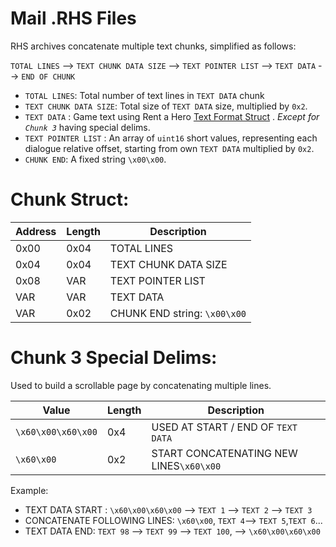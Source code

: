 # Mail .RHS Files

RHS archives concatenate multiple text chunks, simplified as follows:

`TOTAL LINES` --> `TEXT CHUNK DATA SIZE` --> `TEXT POINTER LIST` --> `TEXT DATA` --> `END OF CHUNK`

- `TOTAL LINES`: Total number of text lines in `TEXT DATA` chunk
- `TEXT CHUNK DATA SIZE`: Total size of `TEXT DATA` size, multiplied by `0x2`.
- `TEXT DATA` : Game text using Rent a Hero [Text Format Struct](TEXT_Format.md) . *Except for `Chunk 3`* having special delims.
- `TEXT POINTER LIST` : An array of `uint16` short values, representing each dialogue relative offset, starting from own `TEXT DATA` multiplied by `0x2`.
- `CHUNK END`: A fixed string `\x00\x00`.

# Chunk Struct:

|Address|Length|Description|
|-------|------|-----------|
|0x00|0x04|TOTAL LINES|
|0x04|0x04|TEXT CHUNK DATA SIZE|
|0x08|VAR|TEXT POINTER LIST|
|VAR|VAR|TEXT DATA       |
|VAR|0x02|CHUNK END string: `\x00\x00`|

# Chunk 3 Special Delims:

Used to build a scrollable page by concatenating multiple lines.

|Value|Length|Description|
|-------|------|-----------|
|`\x60\x00\x60\x00`|0x4| USED AT START / END OF `TEXT DATA` |
|`\x60\x00`|0x2|START CONCATENATING NEW LINES`\x60\x00`|

Example:

- TEXT DATA START : `\x60\x00\x60\x00` --> `TEXT 1` --> `TEXT 2` --> `TEXT 3`
- CONCATENATE FOLLOWING LINES: `\x60\x00`, `TEXT 4`--> `TEXT 5`,`TEXT 6`...
- TEXT DATA END: `TEXT 98` --> `TEXT 99` --> `TEXT 100`, --> `\x60\x00\x60\x00`







